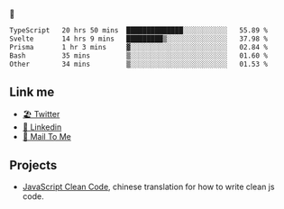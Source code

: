 🤔


<!--START_SECTION:waka-->

```txt
TypeScript   20 hrs 50 mins  ██████████████░░░░░░░░░░░   55.89 %
Svelte       14 hrs 9 mins   █████████▒░░░░░░░░░░░░░░░   37.98 %
Prisma       1 hr 3 mins     ▓░░░░░░░░░░░░░░░░░░░░░░░░   02.84 %
Bash         35 mins         ▒░░░░░░░░░░░░░░░░░░░░░░░░   01.60 %
Other        34 mins         ▒░░░░░░░░░░░░░░░░░░░░░░░░   01.53 %
```

<!--END_SECTION:waka-->

## Link me

- [🏖️ Twitter](https://twitter.com/yuetong3yu)
- [🧳 Linkedin](https://www.linkedin.com/in/yuetong3yu)
- [📧 Mail To Me](mailto:yuetong3yu@gmail.com)


## Projects 

- [JavaScript Clean Code](https://js-clean-code-cn.vercel.app/), chinese translation for how to write clean js code.
